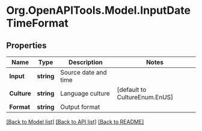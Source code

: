 # Org.OpenAPITools.Model.InputDateTimeFormat
## Properties

Name | Type | Description | Notes
------------ | ------------- | ------------- | -------------
**Input** | **string** | Source date and time | 
**Culture** | **string** | Language culture | [default to CultureEnum.EnUS]
**Format** | **string** | Output format | 

[[Back to Model list]](../README.md#documentation-for-models) [[Back to API list]](../README.md#documentation-for-api-endpoints) [[Back to README]](../README.md)


